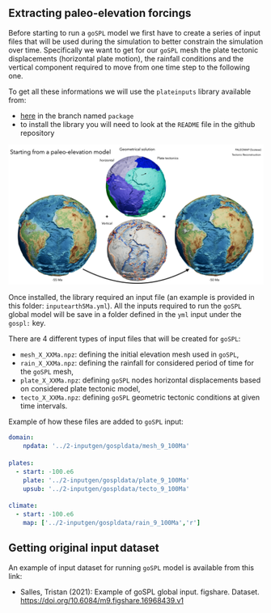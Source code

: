## Extracting paleo-elevation forcings

Before starting to run a `goSPL` model we first have to create a series of input files that will be used during the simulation to better constrain the simulation over time. Specifically we want to get for our `goSPL` mesh the plate tectonic displacements (horizontal plate motion), the rainfall conditions and the vertical component required to move from one time step to the following one.

To get all these informations we will use the `plateinputs` library available from:
+ [here](https://github.com/Geodels/plateInputs.git) in the branch named `package` 
+ to install the library you will need to look at the `README` file in the github repository

![](img/geom.png)

Once installed, the library required an input file (an example is provided in this folder: `inputearth5Ma.yml`). All the inputs required to run the `goSPL` global model will be save in a folder defined in the `yml` input under the `gospl:` key. 

There are 4 different types of input files that will be created for `goSPL`:

- `mesh_X_XXMa.npz`: defining the initial elevation mesh used in `goSPL`,
- `rain_X_XXMa.npz`: defining the rainfall for considered period of time for the `goSPL` mesh,
- `plate_X_XXMa.npz`: defining `goSPL` nodes horizontal displacements based on considered plate tectonic model,
- `tecto_X_XXMa.npz`: defining `goSPL` geometric tectonic conditions at given time intervals.


Example of how these files are added to `goSPL` input:

```yaml
domain:
    npdata: '../2-inputgen/gospldata/mesh_9_100Ma'
    
plates:
  - start: -100.e6
    plate: '../2-inputgen/gospldata/plate_9_100Ma'
    upsub: '../2-inputgen/gospldata/tecto_9_100Ma'

climate:
  - start: -100.e6
    map: ['../2-inputgen/gospldata/rain_9_100Ma','r']
```


## Getting original input dataset

An example of input dataset for running `goSPL` model  is available from this link:

+ Salles, Tristan (2021): Example of goSPL global input. figshare. Dataset. https://doi.org/10.6084/m9.figshare.16968439.v1 
